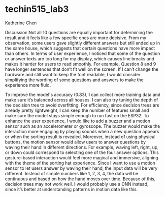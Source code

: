 # techin515_lab3
Katherine Chen

Discussion
Not all 10 questions are equally important for determining the result and it feels like a few specific ones are more decisive. From my observation, some users gave slightly different answers but still ended up in the same house, which suggests that certain questions have more impact than others.
In terms of user experience, I noticed that some of the question or answer texts are too long for my display, which causes line breaks and makes it harder for users to read smoothly. For example, Question 8 and 9 have longer sentences that don’t fit well on the screen. If I can’t change the hardware and still want to keep the font readable, I would consider simplifying the wording of some questions and answers to make the experience more fluid.

To improve the model's accuracy (0.83), I can collect more training data and make sure it’s balanced across all houses. I can also try tuning the depth of the decision tree to avoid overfitting.
 For efficiency, since decision trees are already pretty lightweight, I can keep the number of features small and make sure the model stays simple enough to run fast on the ESP32.
To enhance the user experience, I would like to add a buzzer and a motion sensor such as an accelerometer or gyroscope. The buzzer would make the interaction more engaging by playing sounds when a new question appears or when the sorting result is revealed. Moreover, instead of using physical buttons, the motion sensor would allow users to answer questions by waving their hand in different directions. For example, waving left, right, up, or down could correspond to selecting one of the four answer options. This gesture-based interaction would feel more magical and immersive, aligning with the theme of the sorting hat experience.
Since I want to use a motion sensor to let users answer by waving their hand, the input data will be very different. Instead of simple numbers like 1, 2, 3, 4, the data will be continuous and based on how the hand moves over time. Because of this, decision trees may not work well. I would probably use a CNN instead, since it’s better at understanding patterns in motion data like this.
